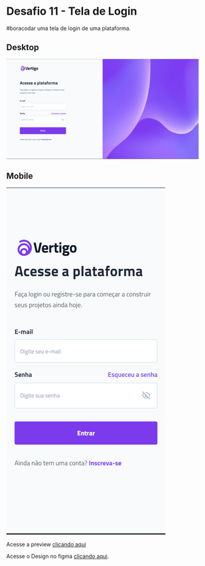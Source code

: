 # Desafio 11 - Tela de Login

#boracodar uma tela de login de uma plataforma.

## Desktop

![Resultado final do desafio](../../.github/bora-codar/11-login-page-desktop.png)

## Mobile

![Resultado final do desafio](../../.github/bora-codar/11-login-page-mobile.png)

Acesse a preview [clicando aqui](https://jeronimo-mz.github.io/challenges/bora-codar/11-login-page)

Acesse o Design no figma [clicando aqui](https://www.figma.com/community/file/1217810469465160264/%23boracodar---Desafio-11).
